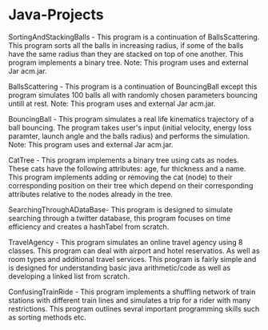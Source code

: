 # Java-Projects

SortingAndStackingBalls - This program is a continuation of BallsScattering. This program sorts all the balls in increasing radius, if some of the balls have the same radius than they are stacked on top of one another. This program implements a binary tree. Note: This program uses and external Jar acm.jar.

BallsScattering - This program is a continuation of BouncingBall except this program simulates 100 balls all with randomly chosen parameters bouncing untill at rest. Note: This program uses and external Jar acm.jar.

BouncingBall - This program simulates a real life kinematics trajectory of a ball bouncing. The program takes user's input (initial velocity, energy loss paramter, launch angle and the balls radius) and performs the simulation. Note: This program uses and external Jar acm.jar.

CatTree - This program implements a binary tree using cats as nodes. These cats have the following attributes: age, fur thickness and a name. This program implements adding or removing the cat (node) to their corresponding position on their tree which depend on their corresponding attributes relative to the nodes already in the tree.

SearchingThroughADataBase- This program is designed to simulate searching through a twitter database, this program focuses on time efficiency and creates a hashTabel from scratch. 

TravelAgency - This program simulates an online travel agency using 8 classes. This program can deal with airport and hotel reservatios. As well as room types and additional travel services. This program is fairly simple and is designed for understanding basic java arithmetic/code as well as developing a linked list from scratch.

ConfusingTrainRide - This program implements a shuffling network of train stations with different train lines and simulates a trip for a rider with many restrictions. This program outlines sevral important programming skills such as sorting methods etc.
